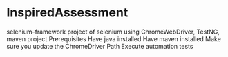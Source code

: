 # InspiredAssessment
selenium-framework
project of selenium using ChromeWebDriver, TestNG, maven project
Prerequisites
Have java installed
Have maven installed
Make sure you update the ChromeDriver Path 
Execute automation tests
